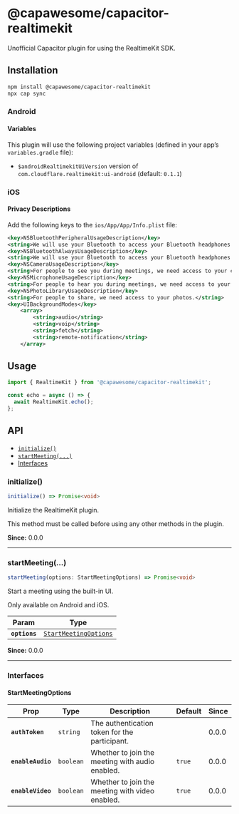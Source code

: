 # @capawesome/capacitor-realtimekit

Unofficial Capacitor plugin for using the RealtimeKit SDK.

## Installation

```bash
npm install @capawesome/capacitor-realtimekit
npx cap sync
```

### Android

#### Variables

This plugin will use the following project variables (defined in your app’s `variables.gradle` file):

- `$androidRealtimekitUiVersion` version of `com.cloudflare.realtimekit:ui-android` (default: `0.1.1`)

### iOS

#### Privacy Descriptions

Add the following keys to the `ios/App/App/Info.plist` file:

```xml
<key>NSBluetoothPeripheralUsageDescription</key>
<string>We will use your Bluetooth to access your Bluetooth headphones.</string>
<key>NSBluetoothAlwaysUsageDescription</key>
<string>We will use your Bluetooth to access your Bluetooth headphones.</string>
<key>NSCameraUsageDescription</key>
<string>For people to see you during meetings, we need access to your camera.</string>
<key>NSMicrophoneUsageDescription</key>
<string>For people to hear you during meetings, we need access to your microphone.</string>
<key>NSPhotoLibraryUsageDescription</key>
<string>For people to share, we need access to your photos.</string>
<key>UIBackgroundModes</key>
    <array>
        <string>audio</string>
        <string>voip</string>
        <string>fetch</string>
        <string>remote-notification</string>
    </array>
```

## Usage

```typescript
import { RealtimeKit } from '@capawesome/capacitor-realtimekit';

const echo = async () => {
  await RealtimeKit.echo();
};
```

## API

<docgen-index>

* [`initialize()`](#initialize)
* [`startMeeting(...)`](#startmeeting)
* [Interfaces](#interfaces)

</docgen-index>

<docgen-api>
<!--Update the source file JSDoc comments and rerun docgen to update the docs below-->

### initialize()

```typescript
initialize() => Promise<void>
```

Initialize the RealtimeKit plugin.

This method must be called before using any other methods in the plugin.

**Since:** 0.0.0

--------------------


### startMeeting(...)

```typescript
startMeeting(options: StartMeetingOptions) => Promise<void>
```

Start a meeting using the built-in UI.

Only available on Android and iOS.

| Param         | Type                                                                |
| ------------- | ------------------------------------------------------------------- |
| **`options`** | <code><a href="#startmeetingoptions">StartMeetingOptions</a></code> |

**Since:** 0.0.0

--------------------


### Interfaces


#### StartMeetingOptions

| Prop              | Type                 | Description                                     | Default           | Since |
| ----------------- | -------------------- | ----------------------------------------------- | ----------------- | ----- |
| **`authToken`**   | <code>string</code>  | The authentication token for the participant.   |                   | 0.0.0 |
| **`enableAudio`** | <code>boolean</code> | Whether to join the meeting with audio enabled. | <code>true</code> | 0.0.0 |
| **`enableVideo`** | <code>boolean</code> | Whether to join the meeting with video enabled. | <code>true</code> | 0.0.0 |

</docgen-api>
